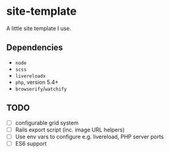 # site-template

A little site template I use.

## Dependencies

  * `node`
  * `scss`
  * `livereloadx`
  * `php`, version 5.4+
  * `browserify`/`watchify`

## TODO

  - [ ] configurable grid system
  - [ ] Rails export script (inc. image URL helpers)
  - [ ] Use env vars to configure e.g. livereload, PHP server ports
  - [ ] ES6 support